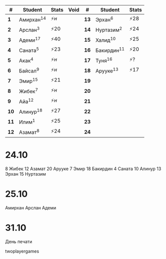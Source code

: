 
| #      | Student              | Stats | Void | #      | Student               | Stats |
| ------ | -------------------- | ----- | ---- | ------ | --------------------- | ----- |
| **1**  | Амирхан<sup>14</sup> | ⚡$н$  |      | **13** | Эрхан<sup>6</sup>     | ⚡$28$ |
| **2**  | Арслан<sup>3</sup>   | ⚡$20$ |      | **14** | Нуртазим<sup>2</sup>  | ⚡$24$ |
| **3**  | Адеми<sup>17</sup>   | ⚡$40$ |      | **15** | Халид<sup>10</sup>    | ⚡$25$ |
| **4**  | Саната<sup>5</sup>   | ⚡$23$ |      | **16** | Бакирдин<sup>11</sup> | ⚡$20$ |
| **5**  | Акак<sup>4</sup>     | ⚡$н$  |      | **17** | Туня<sup>16</sup>     | ⚡$?$  |
| **6**  | Байсал<sup>9</sup>   | ⚡$н$  |      | **18** | Арууке<sup>13</sup>   | ⚡$17$ |
| **7**  | Эмир<sup>15</sup>    | ⚡$21$ |      | **19** |                       |       |
| **8**  | Жибек<sup>7</sup>    | ⚡$н$  |      | **20** |                       |       |
| **9**  | Айа<sup>12</sup>     | ⚡$н$  |      | **21** |                       |       |
| **10** | Алинур<sup>18</sup>  | ⚡$27$ |      | **22** |                       |       |
| **11** | Илим<sup>1</sup>     | ⚡$25$ |      | **23** |                       |       |
| **12** | Азамат<sup>8</sup>   | ⚡$24$ |      | **24** |                       |       |

# 24.10

8 Жибек 12 Азамат 20 Арууке
7 Эмир 18 Бакирдин  4 Саната
10 Алинур  13 Эрхан  15 Нуртазим


# 25.10

Амирхан Арслан Адеми

# 31.10

День печати

twoplayergames